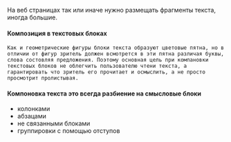 На веб страницах так или иначе нужно размещать фрагменты текста, иногда большие.

#### Композиция в текстовых блоках
	Как и геометрические фигуры блоки текста образуют цветовые пятна, но в отличии от фигур зритель должен всмотрется в эти пятна различая буквы, слова состовляя предложения. Поэтому основная цель при компановки текстовых блоков не облегчить пользователю чтени текста, а гарантировать что зритель его прочитает и осмыслить, а не просто просмотрит пролистывая.

#### Компоновка текста это всегда разбиение на смысловые блоки 
- колонками
- абзацами
- не связанными блоками
- группировки с помощью  отступов
